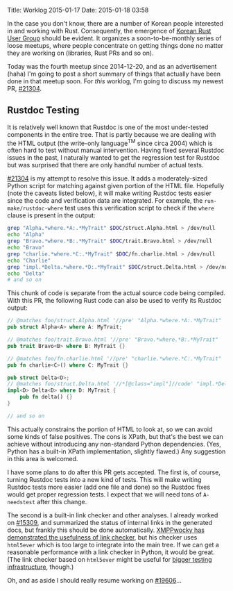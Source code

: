 Title: Worklog 2015-01-17
Date: 2015-01-18 03:58

In the case you don't know,
there are a number of Korean people interested in and working with Rust.
Consequently, the emergence of [Korean Rust User Group][rust-kr]
should be evident.
It organizes a soon-to-be-monthly series of loose meetups,
where people concentrate on getting things done
no matter they are working on (libraries, Rust PRs and so on).

Today was the fourth meetup since 2014-12-20,
and as an advertisement (haha)
I'm going to post a short summary of
things that actually have been done in that meetup soon.
For *this* worklog, I'm going to discuss my newest PR, [#21304].

[rust-kr]: http://rust-kr.org/
[#21304]: https://github.com/rust-lang/rust/pull/21304

## Rustdoc Testing

It is relatively well known that
Rustdoc is one of the most under-tested components in the entire tree.
That is partly because
we are dealing with the HTML output
(the write-only language<sup>TM</sup> since circa 2004)
which is often hard to test without manual intervention.
Having fixed several Rustdoc issues in the past,
I naturally wanted to get the regression test for Rustdoc
but was surprised that there are only handful number of actual tests.

[#21304] is my attempt to resolve this issue.
It adds a moderately-sized Python script
for matching against given portion of the HTML file.
Hopefully (note the caveats listed below),
it will make writing Rustdoc tests easier
since the code and verification data are integrated.
For example, the `run-make/rustdoc-where` test uses
this verification script
to check if the `where` clause is present in the output:

```sh
grep "Alpha.*where.*A:.*MyTrait" $DOC/struct.Alpha.html > /dev/null
echo "Alpha"
grep "Bravo.*where.*B:.*MyTrait" $DOC/trait.Bravo.html > /dev/null
echo "Bravo"
grep "charlie.*where.*C:.*MyTrait" $DOC/fn.charlie.html > /dev/null
echo "Charlie"
grep "impl.*Delta.*where.*D:.*MyTrait" $DOC/struct.Delta.html > /dev/null
echo "Delta"
# and so on
```

This chunk of code is separate from
the actual source code being compiled.
With this PR, the following Rust code
can also be used to verify its Rustdoc output:

```rust
// @matches foo/struct.Alpha.html '//pre' "Alpha.*where.*A:.*MyTrait"
pub struct Alpha<A> where A: MyTrait;

// @matches foo/trait.Bravo.html '//pre' "Bravo.*where.*B:.*MyTrait"
pub trait Bravo<B> where B: MyTrait {}

// @matches foo/fn.charlie.html '//pre' "charlie.*where.*C:.*MyTrait"
pub fn charlie<C>() where C: MyTrait {}

pub struct Delta<D>;
// @matches foo/struct.Delta.html '//*[@class="impl"]//code' "impl.*Delta.*where.*D:.*MyTrait"
impl<D> Delta<D> where D: MyTrait {
    pub fn delta() {}
}

// and so on
```

This actually constrains the portion of HTML to look at,
so we can avoid some kinds of false positives.
The cons is XPath, but that's the best we can achieve
without introducing any non-standard Python dependencies.
(Yes, Python has a built-in XPath implementation, slightly flawed.)
Any suggestion in this area is welcomed.

I have some plans to do after this PR gets accepted.
The first is, of course, turning Rustdoc tests into a new kind of tests.
This will make writing Rustdoc tests more easier
(add one file and done)
so the Rustdoc fixes would get proper regression tests.
I expect that we will need tons of `A-needstest` after this change.

The second is a built-in link checker and other analyses.
I already worked on [#15309],
and summarized the status of internal links in the generated docs,
but frankly this should be done automatically.
[XMPPwocky has demonstrated the usefulness of link checker][lol],
but his checker uses `html5ever`
which is too large to integrate into the main tree.
If we can get a reasonable performance with a link checker in Python,
it would be great.
(The link checker based on `html5ever` might be useful for
[bigger testing infrastructure][#20827], though.)

[#15309]: https://github.com/rust-lang/rust/issues/15309
[#20827]: https://github.com/rust-lang/rust/issues/20827
[lol]: https://www.reddit.com/r/rust/comments/2s0e9x/dead_links_in_documentation/

Oh, and as aside I should really resume working on [#19606]...

[#19606]: https://github.com/rust-lang/rust/pull/19606

